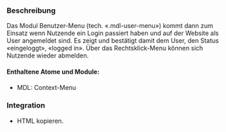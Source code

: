 ### Beschreibung
Das Modul Benutzer-Menu (tech. «.mdl-user-menu») kommt dann zum Einsatz wenn Nutzende ein Login passiert haben und auf der Website als User angemeldet sind. Es zeigt und bestätigt damit dem User, den Status «eingeloggt», «logged in». Über das Rechtsklick-Menu können sich Nutzende wieder abmelden.

#### Enthaltene Atome und Module:
* MDL: Context-Menu

### Integration

* HTML kopieren.
